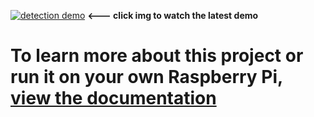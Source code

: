 [![detection demo](https://img.youtube.com/vi/9QyPHuIHvvg/0.jpg)](https://www.youtube.com/watch?v=9QyPHuIHvvg)
**<--- click img to watch the latest demo**


# To learn more about this project or run it on your own Raspberry Pi, [view the documentation](https://furtive-taxicab-a11.notion.site/Food-Delivery-Robot-45c8e06d23954df4b278d9bd90f34af1)
